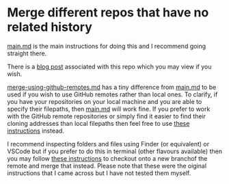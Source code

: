 # Merge different repos that have no related history

[main.md](https://github.com/pablisch/merge-repositories/blob/main/main.md) is the main instructions for doing this and I recommend going straight there.

There is a [blog post](https://medium.com/p/68280a7bcee5/edit) associated with this repo which you may view if you wish.

[merge-using-github-remotes.md](https://github.com/pablisch/merge-repositories/blob/main/merge-using-github-remotes.md) has a tiny difference from [main.md](https://github.com/pablisch/merge-repositories/blob/main/main.md) to be used if you wish to use GitHub remotes rather than local ones.
To clarify, if you have your repositories on your local machine and you are able to specify their filepaths, then [main.md](https://github.com/pablisch/merge-repositories/blob/main/main.md) will work fine. If you prefer to work with the GitHub remote repositories or simply find it easier to find their cloning addresses than local filepaths then feel free to use [these instructions](https://github.com/pablisch/merge-repositories/blob/main/merge-using-github-remotes.md) instead.

I recommend inspecting folders and files using Finder (or equivalent) or VSCode but if you prefer to do this in terminal (other flavours available) then you may follow [these instructions](https://github.com/pablisch/merge-repositories/blob/main/local-repos-with-checkout.md) to checkout onto a new branchof the remote and merge that instead. Please note that these were the oiginal instructions that I came across but I have not tested them myself.
